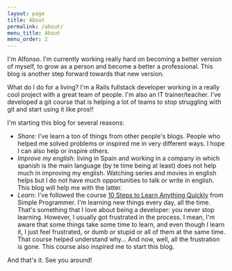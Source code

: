```yaml
---
layout: page
title: About
permalink: /about/
menu_title: About
menu_order: 2
---
```


I'm Alfonso. I'm currently working really hard on becoming a better version of myself, to grow as a person and become a better a professional. This blog is another step
forward towards that new version.

What do I do for a living? I'm a Rails fullstack developer working in a really cool project with a great team of people. 
I'm also an IT trainer/teacher. I've developed a git course that is helping a lot of teams to stop struggling with git and start using it
like pros!!
 

I'm starting this blog for several reasons:

* _Share:_ I've learn a ton of things from other people's blogs. People who helped me solved problems or inspired me in very different ways.
I hope I can also help or inspire others.
* _Improve my english:_ living in Spain and working in a company in which spanish is the main language (by te time being at least) does not 
help much in improving my english. Watching series and movies in english helps but I do not have much opportunities to talk or write in english.
This blog will help me with the latter.
* _Learn:_ I've followed the course [10 Steps to Learn Anything Quickly](https://simpleprogrammer.com/products/#learn-anything-quickly) from Simple 
Programmer. I'm learning new things every day, all the time. That's something that I love about being a developer: you never stop learning. However, 
I usually got frustrated in the process. I mean, I'm aware that some things take some time to learn, and even though I learn it, I just feel frustrated, 
or dumb or stupid or all of them at the same time. That course helped understand why... And now, well, all the frustration is gone. This course also
inspired me to start this blog.

And that's it. See you around!
